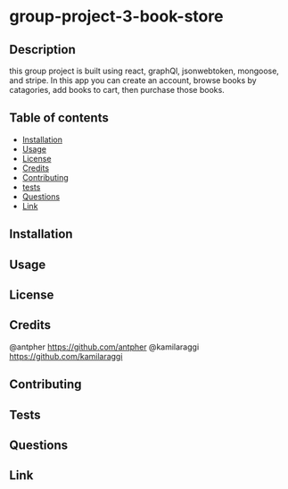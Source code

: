 # group-project-3-book-store 

## Description

this group project is built using react, graphQl, jsonwebtoken, mongoose, and stripe. In this app you can create an account, browse books by catagories, add books to cart, then purchase those books.

## Table of contents

* [Installation](#installation)
* [Usage](#usage)
* [License](#license)
* [Credits](#credits)
* [Contributing](#contributing)
* [tests](#tests)
* [Questions](#questions)
* [Link](#link)

## Installation



## Usage



## License



## Credits

@antpher https://github.com/antpher  @kamilaraggi https://github.com/kamilaraggi

## Contributing



## Tests



## Questions



## Link
